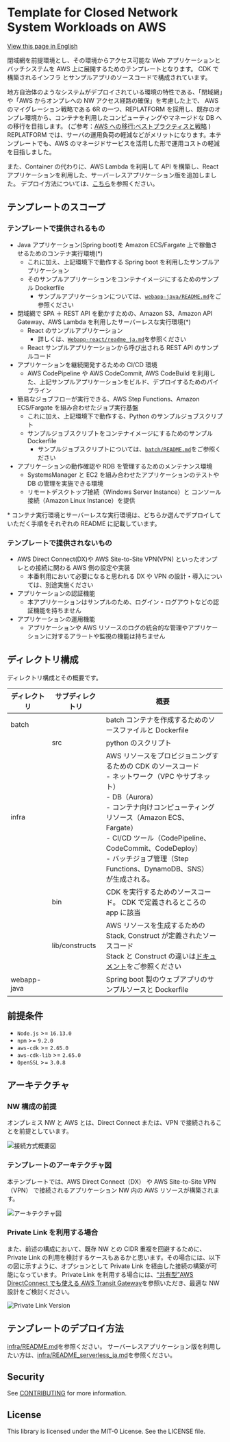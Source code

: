 # Template for Closed Network System Workloads on AWS

[View this page in English](./README.md)

閉域網を前提環境とし、その環境からアクセス可能な Web アプリケーションとバッチシステムを AWS 上に展開するためのテンプレートとなります。
CDK で構築されるインフラ とサンプルアプリのソースコードで構成されています。

地方自治体のようなシステムがデプロイされている環境の特性である、「閉域網」や「AWS からオンプレへの NW アクセス経路の確保」を考慮した上で、
AWS のマイグレーション戦略である 6R の一つ、REPLATFORM を採用し、既存のオンプレ環境から、コンテナを利用したコンピューティングやマネージドな DB への移行を目指します。
(ご参考：[AWS への移行:ベストプラクティスと戦略](https://pages.awscloud.com/rs/112-TZM-766/images/Migrating-to-AWS_Best-Practices-and-Strategies_eBook.pdf)
)
REPLATFORM では、サーバの運用負荷の軽減などがメリットになります。本テンプレートでも、AWS のマネージドサービスを活用した形で運用コストの軽減を目指しました。

また、Container の代わりに、AWS Lambda を利用して API を構築し、React アプリケーションを利用した、サーバーレスアプリケーション版を追加しました。
デプロイ方法については、[こちら](./infra/README_serverless_ja.md)を参照ください。

## テンプレートのスコープ

### テンプレートで提供されるもの

- Java アプリケーション(Spring boot)を Amazon ECS/Fargate 上で稼働させるためのコンテナ実行環境(\*)
  - これに加え、上記環境下で動作する Spring boot を利用したサンプルアプリケーション
  - そのサンプルアプリケーションをコンテナイメージにするためのサンプル Dockerfile
    - サンプルアプリケーションについては、[`webapp-java/README.md`](../webapp-java/README_ja.md)をご参照ください
- 閉域網で SPA ＋ REST API を動かすための、Amazon S3、Amazon API Gateway、AWS Lambda を利用したサーバーレスな実行環境(\*)
  - React のサンプルアプリケーション
    - 詳しくは、[`Webapp-react/readme_ja.md`](./webapp-react/README_ja.md)を参照ください
  - React サンプルアプリケーションから呼び出される REST API のサンプルコード
- アプリケーションを継続開発するための CI/CD 環境
  - AWS CodePipeline や AWS CodeCommit, AWS CodeBuild を利用した、上記サンプルアプリケーションをビルド、デプロイするためのパイプライン
- 簡易なジョブフローが実行できる、AWS Step Functions、Amazon ECS/Fargate を組み合わせたジョブ実行基盤
  - これに加え、上記環境下で動作する、Python のサンプルジョブスクリプト
  - サンプルジョブスクリプトをコンテナイメージにするためのサンプル Dockerfile
    - サンプルジョブスクリプトについては、[`batch/README.md`](../batch/README_ja.md)をご参照ください
- アプリケーションの動作確認や RDB を管理するためのメンテナンス環境
  - SystemsManager と EC2 を組み合わせたアプリケーションのテストや DB の管理を実施できる環境
  - リモートデスクトップ接続（Windows Server Instance）と コンソール接続（Amazon Linux Instance）を提供

\* コンテナ実行環境とサーバーレスな実行環境は、どちらか選んでデプロイしていただく手順をそれぞれの README に記載しています。

### テンプレートで提供されないもの

- AWS Direct Connect(DX)や AWS Site-to-Site VPN(VPN) といったオンプレとの接続に関わる AWS 側の設定や実装
  - 本番利用において必要になると思われる DX や VPN の設計・導入については、別途実施ください
- アプリケーションの認証機能
  - 本アプリケーションはサンプルのため、ログイン・ログアウトなどの認証機能を持ちません
- アプリケーションの運用機能
  - アプリケーションや AWS リソースのログの統合的な管理やアプリケーションに対するアラートや監視の機能は持ちません

## ディレクトリ構成

ディレクトリ構成とその概要です。

| ディレクトリ | サブディレクトリ | 概要                                                                                                                                                                                                                                                                                                                         |
| ------------ | ---------------- | ---------------------------------------------------------------------------------------------------------------------------------------------------------------------------------------------------------------------------------------------------------------------------------------------------------------------------- |
| batch        |                  | batch コンテナを作成するためのソースファイルと Dockerfile                                                                                                                                                                                                                                                                    |
|              | src              | python のスクリプト                                                                                                                                                                                                                                                                                                          |
| infra        |                  | AWS リソースをプロビジョニングするための CDK のソースコード<br> - ネットワーク（VPC やサブネット）<br>- DB（Aurora）<br> - コンテナ向けコンピューティングリソース（Amazon ECS、Fargate）<br>- CI/CD ツール（CodePipeline、CodeCommit、CodeDeploy）<br> - バッチジョブ管理（Step Functions、DynamoDB、SNS）<br>が生成される。 |
|              | bin              | CDK を実行するためのソースコード。 CDK で定義されるところの app に該当                                                                                                                                                                                                                                                       |
|              | lib/constructs   | AWS リソースを生成するための Stack, Construct が定義されたソースコード<br>Stack と Construct の違いは[ドキュメント](https://docs.aws.amazon.com/ja_jp/cdk/v2/guide/core_concepts.html)をご参照ください                                                                                                                       |
| webapp-java  |                  | Spring boot 製のウェブアプリのサンプルソースと Dockerfile                                                                                                                                                                                                                                                                    |

## 前提条件

- `Node.js` >= `16.13.0`
- `npm` >= `9.2.0`
- `aws-cdk` >= `2.65.0`
- `aws-cdk-lib` >= `2.65.0`
- `OpenSSL` >= `3.0.8`

## アーキテクチャ

### NW 構成の前提

オンプレミス NW と AWS とは、Direct Connect または、VPN で接続されることを前提としています。

![接続方式概要図](./docs/images/prerequirsite_ja.png)

### テンプレートのアーキテクチャ図

本テンプレートでは、AWS Direct Connect（DX） や AWS Site-to-Site VPN（VPN） で接続されるアプリケーション NW 内の AWS リソースが構築されます。

![アーキテクチャ図](./docs/images/template_architecture_ja.png)

### Private Link を利用する場合

また、前述の構成において、既存 NW との CIDR 重複を回避するために、Private Link の利用を検討するケースもあるかと思います。その場合には、以下の図に示すように、オプションとして Private Link を経由した接続の構築が可能になっています。
Private Link を利用する場合には、[“共有型”AWS DirectConnect でも使える AWS Transit Gateway](https://aws.amazon.com/jp/blogs/news/aws-transit-gateway-with-shared-directconnect/)を参照いただき、最適な NW 設計をご検討ください。

![Private Link Version](./docs/images/template_architecture_privatelink_ja.png)

## テンプレートのデプロイ方法

[infra/README.md](./infra/README_ja.md)を参照ください。
サーバーレスアプリケーション版を利用したい方は、[infra/README_serverless_ja.md](./infra/README_serverless_ja.md)を参照ください。

## Security

See [CONTRIBUTING](CONTRIBUTING.md#Security-issue-notifications) for more information.

## License

This library is licensed under the MIT-0 License. See the LICENSE file.
